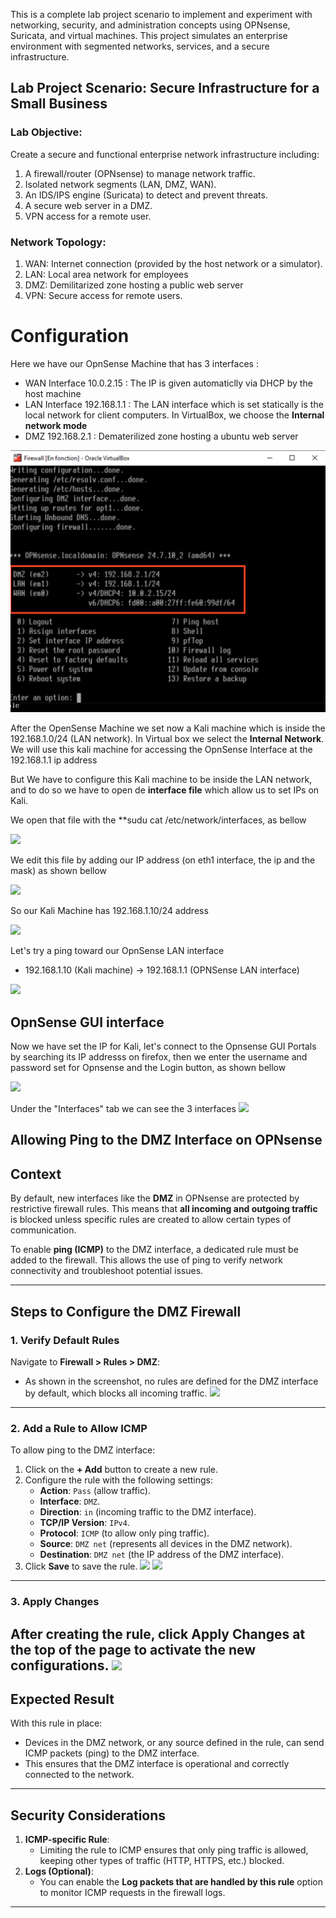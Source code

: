 
This is a complete lab project scenario to implement and experiment with networking, security, and administration concepts using OPNsense, Suricata, and virtual machines. This project simulates an enterprise environment with segmented networks, services, and a secure infrastructure.

## Lab Project Scenario: Secure Infrastructure for a Small Business

### Lab Objective: 

Create a secure and functional enterprise network infrastructure including:
1. A firewall/router (OPNsense) to manage network traffic.
2. Isolated network segments (LAN, DMZ, WAN).
3. An IDS/IPS engine (Suricata) to detect and prevent threats.
4. A secure web server in a DMZ.
5. VPN access for a remote user.

### Network Topology:
1. WAN: Internet connection (provided by the host network or a simulator).
2. LAN: Local area network for employees 
3. DMZ: Demilitarized zone hosting a public web server
4. VPN: Secure access for remote users.


# Configuration

Here we have our OpnSense Machine that has 3 interfaces : 
* WAN Interface 10.0.2.15 : The IP is given automaticlly via DHCP by the host machine 
* LAN Interface 192.168.1.1 : The LAN interface which is set statically is the local network for client computers. In VirtualBox, we choose the **Internal network mode**
* DMZ 192.168.2.1 : Dematerilized zone hosting a ubuntu web server

![](images/image1.png)

After the OpenSense Machine we set now a Kali machine which is inside the 192.168.1.0/24 (LAN network). In Virtual box we select the **Internal Network**. We will use this kali machine for accessing the OpnSense Interface at the 192.168.1.1 ip address

But We have to configure this Kali machine to be inside the LAN network, and to do so we have to open de **interface file** which allow us to set IPs on Kali.

We open that file with the **sudu cat /etc/network/interfaces, as bellow

![](/images/image2.png)

We edit this file by adding our IP address (on eth1 interface, the ip and the mask) as shown bellow

![](/images/image3.png)

So our Kali Machine has 192.168.1.10/24 address 

![](/images/image4.png)

Let's try a ping toward our OpnSense LAN interface 
* 192.168.1.10 (Kali machine) -> 192.168.1.1 (OPNSense LAN interface)

![](/images/image5.png)

## OpnSense GUI interface

Now we have set the IP for Kali, let's connect to the Opnsense GUI Portals by searching its IP addresss on firefox, then we enter the username and password set for Opnsense and the Login button, as shown bellow

![](/images/image6.png)

Under the "Interfaces" tab we can see the 3 interfaces
![](/images/image7.png)


## Allowing Ping to the DMZ Interface on OPNsense

## **Context**
By default, new interfaces like the **DMZ** in OPNsense are protected by restrictive firewall rules. This means that **all incoming and outgoing traffic** is blocked unless specific rules are created to allow certain types of communication.

To enable **ping (ICMP)** to the DMZ interface, a dedicated rule must be added to the firewall. This allows the use of ping to verify network connectivity and troubleshoot potential issues.

---

## **Steps to Configure the DMZ Firewall**

### **1. Verify Default Rules**
Navigate to **Firewall > Rules > DMZ**:
   - As shown in the screenshot, no rules are defined for the DMZ interface by default, which blocks all incoming traffic.
![](/images/image11.png)
---

### **2. Add a Rule to Allow ICMP**
To allow ping to the DMZ interface:
1. Click on the **+ Add** button to create a new rule.
2. Configure the rule with the following settings:
   - **Action**: `Pass` (allow traffic).
   - **Interface**: `DMZ`.
   - **Direction**: `in` (incoming traffic to the DMZ interface).
   - **TCP/IP Version**: `IPv4`.
   - **Protocol**: `ICMP` (to allow only ping traffic).
   - **Source**: `DMZ net` (represents all devices in the DMZ network).
   - **Destination**: `DMZ net` (the IP address of the DMZ interface).
3. Click **Save** to save the rule.
![](/images/image12.png)
![](/images/image13.png)
---

### **3. Apply Changes**
After creating the rule, click **Apply Changes** at the top of the page to activate the new configurations.
![](/images/image14.png)
---

## **Expected Result**
With this rule in place:
- Devices in the DMZ network, or any source defined in the rule, can send ICMP packets (ping) to the DMZ interface.
- This ensures that the DMZ interface is operational and correctly connected to the network.

---

## **Security Considerations**
1. **ICMP-specific Rule**:
   - Limiting the rule to ICMP ensures that only ping traffic is allowed, keeping other types of traffic (HTTP, HTTPS, etc.) blocked.
2. **Logs (Optional)**:
   - You can enable the **Log packets that are handled by this rule** option to monitor ICMP requests in the firewall logs.

---
